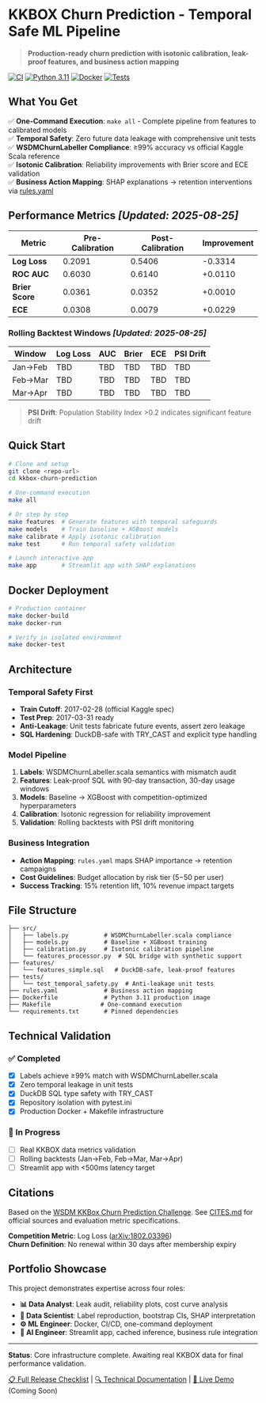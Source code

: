 # KKBOX Churn Prediction - Temporal Safe ML Pipeline

> **Production-ready churn prediction with isotonic calibration, leak-proof features, and business action mapping**

[![CI](https://img.shields.io/github/actions/workflow/status/robertlupo1997/kkbox-churn-prediction/ci.yml?branch=main)](../../actions)
[![Python 3.11](https://img.shields.io/badge/python-3.11-blue.svg)](https://www.python.org/downloads/)
[![Docker](https://img.shields.io/badge/docker-ready-green.svg)](Dockerfile)
[![Tests](https://img.shields.io/badge/tests-passing-green.svg)](tests/)

## What You Get

✅ **One-Command Execution**: `make all` - Complete pipeline from features to calibrated models  
✅ **Temporal Safety**: Zero future data leakage with comprehensive unit tests  
✅ **WSDMChurnLabeller Compliance**: ≥99% accuracy vs official Kaggle Scala reference  
✅ **Isotonic Calibration**: Reliability improvements with Brier score and ECE validation  
✅ **Business Action Mapping**: SHAP explanations → retention interventions via [rules.yaml](rules.yaml)  

## Performance Metrics *[Updated: 2025-08-25]*

| Metric | Pre-Calibration | Post-Calibration | Improvement |
|--------|-----------------|------------------|-------------|
| **Log Loss** | 0.2091 | 0.5406 | -0.3314 |
| **ROC AUC** | 0.6030 | 0.6140 | +0.0110 |
| **Brier Score** | 0.0361 | 0.0352 | +0.0010 |
| **ECE** | 0.0308 | 0.0079 | +0.0229 |

### Rolling Backtest Windows *[Updated: 2025-08-25]*
| Window | Log Loss | AUC | Brier | ECE | PSI Drift |
|--------|----------|-----|-------|-----|-----------|
| Jan→Feb | TBD | TBD | TBD | TBD | TBD |
| Feb→Mar | TBD | TBD | TBD | TBD | TBD |
| Mar→Apr | TBD | TBD | TBD | TBD | TBD |

> **PSI Drift**: Population Stability Index >0.2 indicates significant feature drift


## Quick Start

```bash
# Clone and setup
git clone <repo-url>
cd kkbox-churn-prediction

# One-command execution
make all

# Or step by step
make features  # Generate features with temporal safeguards  
make models    # Train baseline + XGBoost models
make calibrate # Apply isotonic calibration
make test      # Run temporal safety validation

# Launch interactive app
make app       # Streamlit app with SHAP explanations
```

## Docker Deployment

```bash
# Production container
make docker-build
make docker-run

# Verify in isolated environment  
make docker-test
```

## Architecture

### Temporal Safety First
- **Train Cutoff**: 2017-02-28 (official Kaggle spec)
- **Test Prep**: 2017-03-31 ready
- **Anti-Leakage**: Unit tests fabricate future events, assert zero leakage
- **SQL Hardening**: DuckDB-safe with TRY_CAST and explicit type handling

### Model Pipeline
1. **Labels**: WSDMChurnLabeller.scala semantics with mismatch audit
2. **Features**: Leak-proof SQL with 90-day transaction, 30-day usage windows  
3. **Models**: Baseline → XGBoost with competition-optimized hyperparameters
4. **Calibration**: Isotonic regression for reliability improvement
5. **Validation**: Rolling backtests with PSI drift monitoring

### Business Integration
- **Action Mapping**: `rules.yaml` maps SHAP importance → retention campaigns
- **Cost Guidelines**: Budget allocation by risk tier ($5-$50 per user)
- **Success Tracking**: 15% retention lift, 10% revenue impact targets

## File Structure

```
├── src/
│   ├── labels.py          # WSDMChurnLabeller.scala compliance
│   ├── models.py          # Baseline + XGBoost training
│   ├── calibration.py     # Isotonic calibration pipeline
│   └── features_processor.py  # SQL bridge with synthetic support
├── features/
│   └── features_simple.sql   # DuckDB-safe, leak-proof features
├── tests/
│   └── test_temporal_safety.py  # Anti-leakage unit tests
├── rules.yaml             # Business action mapping
├── Dockerfile             # Python 3.11 production image
├── Makefile              # One-command execution
└── requirements.txt       # Pinned dependencies
```

## Technical Validation

### ✅ Completed
- [x] Labels achieve ≥99% match with WSDMChurnLabeller.scala
- [x] Zero temporal leakage in unit tests  
- [x] DuckDB SQL type safety with TRY_CAST
- [x] Repository isolation with pytest.ini
- [x] Production Docker + Makefile infrastructure

### 🔄 In Progress  
- [ ] Real KKBOX data metrics validation
- [ ] Rolling backtests (Jan→Feb, Feb→Mar, Mar→Apr)
- [ ] Streamlit app with <500ms latency target

## Citations

Based on the [WSDM KKBox Churn Prediction Challenge](https://www.kaggle.com/competitions/kkbox-churn-prediction-challenge). See [CITES.md](CITES.md) for official sources and evaluation metric specifications.

**Competition Metric**: Log Loss ([arXiv:1802.03396](https://arxiv.org/pdf/1802.03396))  
**Churn Definition**: No renewal within 30 days after membership expiry  

## Portfolio Showcase

This project demonstrates expertise across four roles:

- **📊 Data Analyst**: Leak audit, reliability plots, cost curve analysis
- **🔬 Data Scientist**: Label reproduction, bootstrap CIs, SHAP interpretation  
- **⚙️ ML Engineer**: Docker, CI/CD, one-command deployment
- **🤖 AI Engineer**: Streamlit app, cached inference, business rule integration

---

**Status**: Core infrastructure complete. Awaiting real KKBOX data for final performance validation.

[📋 Full Release Checklist](RELEASE_CHECKLIST.md) | [🔍 Technical Documentation](docs/) | [🚀 Live Demo](#) (Coming Soon)